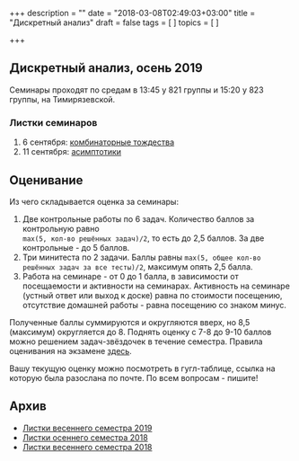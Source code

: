 +++
description = ""
date = "2018-03-08T02:49:03+03:00"
title = "Дискретный анализ"
draft = false
tags = [
]
topics = [
]

+++

## Дискретный анализ, осень 2019

Семинары проходят по средам в 13:45 у 821 группы и 15:20 у 823 группы, на Тимирязевской. 


### Листки семинаров

1. 6 сентября: [комбинаторные тождества](2019-fall/1.pdf)
2. 11 сентября: [асимптотики](2019-fall/2.pdf)

## Оценивание

Из чего складывается оценка за семинары:
1. Две контрольные работы по 6 задач. Количество баллов за контрольную равно  
`max(5, кол-во решённых задач)/2`, то есть до 2,5 баллов. За две контрольные - до 5 баллов.
2. Три минитеста по 2 задачи. Баллы равны `max(5, общее кол-во решённых задач за все тесты)/2`, максимум опять 2,5 балла.
3. Работа на семинаре - от 0 до 1 балла, в зависимости от посещаемости и активности на семинарах. Активность на семинаре (устный ответ или выход к доске) равна по стоимости посещению, отсутствие домашней работы - равна посещению со знаком минус. 

Полученные баллы суммируются и округляются вверх, но 8,5 (максимум) округляется до 8. Поднять оценку с 7-8 до 9-10 баллов можно решением задач-звёздочек в течение семестра. Правила оценивания на экзамене [здесь](https://www.mccme.ru/circles/oim/home/bally.pdf).

Вашу текущую оценку можно посмотреть в гугл-таблице, ссылка на которую была разослана по почте. По всем вопросам - пишите!

## Архив

- [Листки весеннего семестра 2019](2019-spring)
- [Листки осеннего семестра 2018](2018-fall)
- [Листки весеннего семестра 2018](2018-spring)
